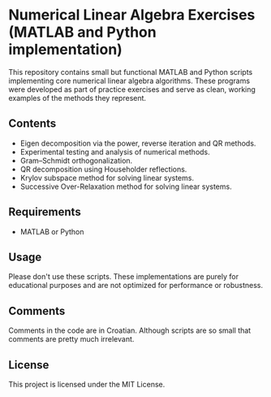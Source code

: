 # Numerical Linear Algebra Exercises (MATLAB and Python implementation)

This repository contains small but functional MATLAB and Python scripts implementing core
numerical linear algebra algorithms. These programs were developed as part of
practice exercises and serve as clean, working examples of the methods they
represent.

## Contents

- Eigen decomposition via the power, reverse iteration and QR methods.
- Experimental testing and analysis of numerical methods.
- Gram–Schmidt orthogonalization.
- QR decomposition using Householder reflections.
- Krylov subspace method for solving linear systems.
- Successive Over-Relaxation method for solving linear systems.

## Requirements

- MATLAB or Python

## Usage

Please don't use these scripts. These implementations are purely for educational
purposes and are not optimized for performance or robustness.

## Comments

Comments in the code are in Croatian. Although scripts are so small that
comments are pretty much irrelevant.

## License

This project is licensed under the MIT License.
